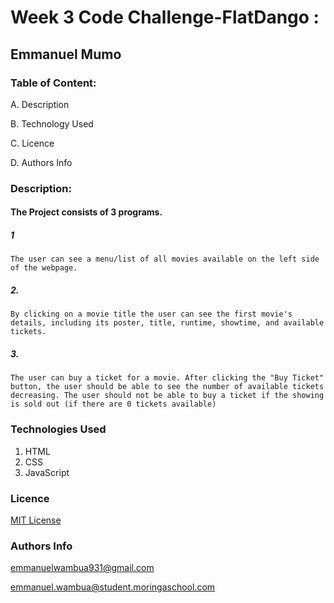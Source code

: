# Week 3 Code Challenge-FlatDango :

## Emmanuel Mumo


### Table of Content:

A. Description

B. Technology Used

C. Licence

D. Authors Info


### Description:

#### The Project consists of 3 programs.

##### 1

    The user can see a menu/list of all movies available on the left side of the webpage.


##### 2.

    By clicking on a movie title the user can see the first movie's details, including its poster, title, runtime, showtime, and available tickets.



##### 3.

    The user can buy a ticket for a movie. After clicking the "Buy Ticket" button, the user should be able to see the number of available tickets decreasing. The user should not be able to buy a ticket if the showing is sold out (if there are 0 tickets available)




### Technologies Used
1. HTML
2. CSS
3. JavaScript




### Licence

[MIT License](https://github.com/ewambua/WK-3-Code-Challenge-FlatDango/blob/main/LICENCE)


### Authors Info

emmanuelwambua931@gmail.com

emmanuel.wambua@student.moringaschool.com